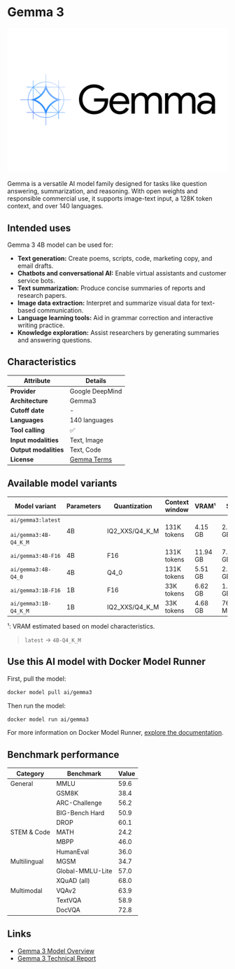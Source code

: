 # Gemma 3

![logo](https://github.com/docker/model-cards/raw/refs/heads/main/logos/gemma-280x184-overview@2x.svg)

Gemma is a versatile AI model family designed for tasks like question answering, summarization, and reasoning. With open weights and responsible commercial use, it supports image-text input, a 128K token context, and over 140 languages.

## Intended uses

Gemma 3 4B model can be used for:

- **Text generation:** Create poems, scripts, code, marketing copy, and email drafts.  
- **Chatbots and conversational AI:** Enable virtual assistants and customer service bots.  
- **Text summarization:** Produce concise summaries of reports and research papers.  
- **Image data extraction:** Interpret and summarize visual data for text-based communication.  
- **Language learning tools:** Aid in grammar correction and interactive writing practice.  
- **Knowledge exploration:** Assist researchers by generating summaries and answering questions.  

## Characteristics

| Attribute             | Details         |
|---------------------- |---------------- |
| **Provider**          | Google DeepMind |
| **Architecture**      | Gemma3          |
| **Cutoff date**       | -               |
| **Languages**         | 140 languages   |
| **Tool calling**      | ✅              |
| **Input modalities**  | Text, Image     |
| **Output modalities** | Text, Code      |
| **License**           | [Gemma Terms](https://ai.google.dev/gemma/terms) |

## Available model variants

| Model variant | Parameters | Quantization | Context window | VRAM¹ | Size |
|---------------|------------|--------------|----------------|------|-------|
| `ai/gemma3:latest`<br><br>`ai/gemma3:4B-Q4_K_M` | 4B | IQ2_XXS/Q4_K_M | 131K tokens | 4.15 GB | 2.31 GB |
| `ai/gemma3:4B-F16` | 4B | F16 | 131K tokens | 11.94 GB | 7.23 GB |
| `ai/gemma3:4B-Q4_0` | 4B | Q4_0 | 131K tokens | 5.51 GB | 2.19 GB |
| `ai/gemma3:1B-F16` | 1B | F16 | 33K tokens | 6.62 GB | 1.86 GB |
| `ai/gemma3:1B-Q4_K_M` | 1B | IQ2_XXS/Q4_K_M | 33K tokens | 4.68 GB | 762.49 MB |

¹: VRAM estimated based on model characteristics.

> `latest` → `4B-Q4_K_M`

## Use this AI model with Docker Model Runner

First, pull the model:

```bash
docker model pull ai/gemma3
```

Then run the model:

```bash
docker model run ai/gemma3
```

For more information on Docker Model Runner, [explore the documentation](https://docs.docker.com/desktop/features/model-runner/).

## Benchmark performance

| Category       | Benchmark          | Value  |
|---------------|--------------------|--------|
| General       | MMLU               | 59.6   |
|               | GSM8K              | 38.4   |
|               | ARC-Challenge      | 56.2   |
|               | BIG-Bench Hard     | 50.9   |
|               | DROP               | 60.1   |
| STEM & Code   | MATH               | 24.2   |
|               | MBPP               | 46.0   |
|               | HumanEval          | 36.0   |
| Multilingual  | MGSM               | 34.7   |
|               | Global-MMLU-Lite   | 57.0   |
|               | XQuAD (all)        | 68.0   |
| Multimodal    | VQAv2              | 63.9   |
|               | TextVQA            | 58.9   |
|               | DocVQA             | 72.8   |

## Links
- [Gemma 3 Model Overview](https://ai.google.dev/gemma/docs/core)
- [Gemma 3 Technical Report](https://storage.googleapis.com/deepmind-media/gemma/Gemma3Report.pdf)
